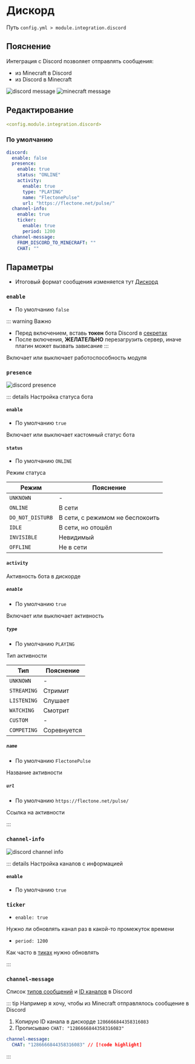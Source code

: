 # Дискорд
Путь `config.yml > module.integration.discord`

## Пояснение
Интеграция с Discord позволяет отправлять сообщения:
- из Minecraft в Discord
- из Discord в Minecraft

![discord message](/discordmessage.png)
![minecraft message](/discordminecraftmessage.png)


## Редактирование
```yaml
<config.module.integration.discord>
```

### По умолчанию
```yaml
discord:
  enable: false
  presence:
    enable: true
    status: "ONLINE"
    activity:
      enable: true
      type: "PLAYING"
      name: "FlectonePulse"
      url: "https://flectone.net/pulse/"
  channel-info:
    enable: true
    ticker:
      enable: true
      period: 1200
  channel-message:
    FROM_DISCORD_TO_MINECRAFT: ""
    CHAT: ""
```

## Параметры

- Итоговый формат сообщения изменяется тут [Дискорд](/ru/messages/ru_ru/module/integration/discord/)

### `enable`
- По умолчанию `false`

::: warning Важно
- Перед включением, вставь **токен** бота Discord в [секретах](/ru/secrets/discord/)
- После включения, **ЖЕЛАТЕЛЬНО** перезагрузить сервер, иначе плагин может вызвать зависание
:::

Включает или выключает работоспособность модуля

### `presence`

![discord presence](/discordpresence.png)

::: details Настройка статуса бота
#### `enable`
- По умолчанию `true`

Включает или выключает кастомный статус бота

#### `status`
- По умолчанию `ONLINE`

Режим статуса

| Режим            | Пояснение                       |
|------------------|---------------------------------|
| `UNKNOWN`        | -                               |
| `ONLINE`         | В сети                          |
| `DO_NOT_DISTURB` | В сети, с режимом не беспокоить |
| `IDLE`           | В сети, но отошёл               |
| `INVISIBLE`      | Невидимый                       |
| `OFFLINE`        | Не в сети                       |

#### `activity`

Активность бота в дискорде

##### `enable`
- По умолчанию `true`

Включает или выключает активность

##### `type`
- По умолчанию `PLAYING`

Тип активности

| Тип         | Пояснение   |
|-------------|-------------|
| `UNKNOWN`   | -           |
| `STREAMING` | Стримит     |
| `LISTENING` | Слушает     |
| `WATCHING`  | Смотрит     |
| `CUSTOM`    | -           |
| `COMPETING` | Соревнуется |

##### `name`
- По умолчанию `FlectonePulse`

Название активности

##### `url`
- По умолчанию `https://flectone.net/pulse/`

Ссылка на активности

:::


### `channel-info`

![discord channel info](/discordchannelinfo.png)

::: details Настройка каналов с информацией
#### `enable`
- По умолчанию `true`

### `ticker`
- `enable: true`

Нужно ли обновлять канал раз в какой-то промежуток времени

- `period: 1200`

Как часто в [тиках](https://ru.minecraft.wiki/w/%D0%A2%D0%B0%D0%BA%D1%82) нужно обновлять

:::

### `channel-message`

Список [типов сообщений](#типы-сообщений) и [ID каналов](https://support.discord.com/hc/ru/articles/206346498-%D0%93%D0%B4%D0%B5-%D0%BC%D0%BD%D0%B5-%D0%BD%D0%B0%D0%B9%D1%82%D0%B8-ID-%D0%BF%D0%BE%D0%BB%D1%8C%D0%B7%D0%BE%D0%B2%D0%B0%D1%82%D0%B5%D0%BB%D1%8F-%D1%81%D0%B5%D1%80%D0%B2%D0%B5%D1%80%D0%B0-%D1%81%D0%BE%D0%BE%D0%B1%D1%89%D0%B5%D0%BD%D0%B8%D1%8F) в Discord

::: tip Например я хочу, чтобы из Minecraft отправлялось сообщение в Discord
1. Копирую ID канала в дискорде `1286666844358316083`
2. Прописываю `CHAT: "1286666844358316083"`

```yaml
channel-message:
  CHAT: "1286666844358316083" // [!code highlight]
```
:::

<!--@include: @/ru/parts/messagetag.md-->

